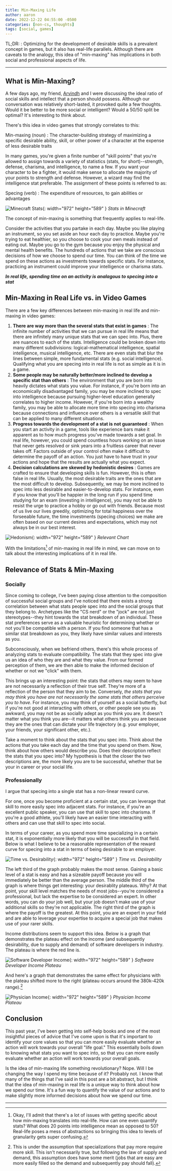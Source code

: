 ```yaml
---
title: Min-Maxing Life
author: aaron
date: 2022-12-22 04:55:00 -0500
categories: [non-cs, thoughts]
tags: [social, games]
---
```


TL;DR:
: Optimizing for the development of desirable skills is a prevalent concept in games, but it also has real-life parallels. Although there are caveats to the analogy, this idea of "min-maxing" has implications in both social and professional aspects of life.

---

## What is Min-Maxing?
A few days ago, my friend, [Arvindh](https://arvindh-manian.github.io/ "Arvindh's Blog") and I were discussing the ideal ratio of social skills and intellect that a person should possess. Although our conversation was relatively short-lasted, it provoked quite a few thoughts. Would it be better to be more social or intelligent? Would a 50/50 split be optimal? It's interesting to think about.

There's this idea in video games that strongly correlates to this:

Min-maxing (noun)
: The character-building strategy of maximizing a specific desirable ability, skill, or other power of a character at the expense of less desirable traits

In many games, you're given a finite number of "skill points" that you're allowed to assign towards a variety of statistics (stats, for short)--strength, defense, charisma, and intelligence, to name a few. If you want your character to be a fighter, it would make sense to allocate the majority of your points to strength and defense. However, a wizard may find the intelligence stat preferable. The assignment of these points is referred to as:

Specing (verb)
: The expenditure of resources, to gain abilities or advantages

![Minecraft Stats](/assets/img/posts/2022-12-22-min-maxing-life/minecraft-stats.jpg){: width="972" height="589" }
_Stats in Minecraft_

The concept of min-maxing is something that frequently applies to real-life.

Consider the activities that you partake in each day. Maybe you like playing an instrument, so you set aside an hour each day to practice. Maybe you're trying to eat healthier, so you choose to cook your own meals instead of eating out. Maybe you go to the gym because you enjoy the physical and mental health benefits. The hundreds of actions that we take are conscious decisions of how we choose to spend our time. You can think of the time we spend on these actions as investments towards specific stats. For instance, practicing an instrument could improve your intelligence or charisma stats.

**_In real life, spending time on an activity is analagous to specing into a stat_**


## Min-Maxing in Real Life vs. in Video Games

There are a few key differences between min-maxing in real life and min-maxing in video games:

1. **There are way more than the several stats that exist in games**
: The infinite number of activities that we can pursue in real life means that there are infinitely many unique stats that we can spec into. Plus, there are nuances to each of the stats. Intelligence could be broken down into many different subdivisions: logical-mathematical intelligence, spatial intelligence, musical intelligence, etc. There are even stats that blur the lines between simple, more fundamental stats (e.g. social intelligence). Qualifying what you are specing into in real life is not as simple as it is in a game.
2. **Some people may be naturally better/more inclined to develop a specific stat than others**
: The environment that you are born into heavily dictates what stats you value. For instance, if you're born into an economically disadvantaged family, you may be more inclined to spec into intelligence because pursuing higher-level education generally correlates to higher income. However, if you're born into a wealthy family, you may be able to allocate more time into specing into charisma because connections and influence over others is a versatile skill that can be applied to many different situations.
3. **Progress towards the development of a stat is not guaranteed**
: When you start an activity in a game, tools like experience bars make it apparent as to how much progress you've made towards a set goal. In real life, however, you could spend countless hours working on an issue that never gets resolved or sink years into a fruitless career that never takes off. Factors outside of your control often make it difficult to determine the payoff of an action. You just have to have trust in your actions and hope that the results are actually what you expect.
4. **Decision calculations are skewed by hedonistic desires**
: Games are crafted to ensure that developing skills is fun. However, this is often false in real life. Usually, the most desirable traits are the ones that are the most difficult to develop. Subsequently, we may be more inclined to spec into less desirable and easier-to-develop stats. For instance, even if you know that you'll be happier in the long run if you spend time studying for an exam (investing in intelligence), you may not be able to resist the urge to practice a hobby or go out with friends. Because most of us live our lives greedily, optimizing for total happiness over the forseeable future, the time investments (specing choices) we make are often based on our current desires and expectations, which may not always be in our best interest.

![Hedonism](/assets/img/posts/2022-12-22-min-maxing-life/hedonism.jpg){: width="972" height="589" }
_Relevant Chart_

With the limitations[^fn1] of min-maxing in real life in mind, we can move on to talk about the interesting implications of it in real life.  


## Relevance of Stats & Min-Maxing

### Socially
Since coming to college, I've been paying close attention to the composition of successful social groups and I've noticed that there exists a strong correlation between what stats people spec into and the social groups that they belong to. Archetypes like the "CS nerd" or the "jock" are not just stereotypes--they hint towards the stat breakdown of an individual. These stat preferences serve as a valuable heuristic for determining whether or not you'll be compatible with a person. If you find someone that has a similar stat breakdown as you, they likely have similar values and interests as you. 

Subconsciously, when we befriend others, there's this whole process of analyzing stats to evaluate compatibility. The stats that they spec into give us an idea of who they are and what they value. From our formed perception of them, we are then able to make the informed decision of whether or not we "click" with them.

This brings up an interesting point: the stats that others may seem to have are not necessarily a reflection of their true self. They're more of a reflection of the person that they aim to be. Conversely, _the stats that you may think you have are not necessarily the same stats that others perceive you to have_. For instance, you may think of yourself as a social butterfly, but if you're not good at interacting with others, or other people see you as awkward, you may not be as socially adept as you think you are. It doesn't matter what you think you are--it matters what others think you are because they are the ones that can dictate your life trajectory (e.g. your employer, your friends, your significant other, etc.).

Take a moment to think about the stats that you spec into. Think about the actions that you take each day and the time that you spend on them. Now, think about how others would describe you. Does their description reflect the stats that you spec into? My hypothesis is that the closer the two descriptions are, the more likely you are to be successful, whether that be your in career or your social life.

### Professionally
I argue that specing into a single stat has a non-linear reward curve.

For one, once you become proficient at a certain stat, you can leverage that skill to more easily spec into adjacent stats. For instance, if you're an excellent public speaker, you can use that skill to spec into charisma. If you're a good athlete, you'll likely have an easier time interacting with others and can use that skill to spec into social.

In terms of your career, as you spend more time specializing in a certain stat, it is exponentially more likely that you will be successful in that field. Below is what I believe to be a reasonable representation of the reward curve for specing into a stat in terms of being desirable to an employer.

![Time vs. Desirability](/assets/img/posts/2022-12-22-min-maxing-life/time-vs-desirability.png){: width="972" height="589" }
_Time vs. Desirability_

The left third of the graph probably makes the most sense. Gaining a basic level of a stat is easy and has a sizeable payoff because you will immediately be better than the average person. The middle third of the graph is where things get interesting: your desirablity plateaus. Why? At that point, your skill level matches the needs of most jobs--you're considered a professional, but lack the expertise to be considered an expert. In other words, you can do your job well, but your job doesn't make use of your additional skills so they're not applicable. The right third of the graph is where the payoff is the greatest. At this point, you are an expert in your field and are able to leverage your expertise to acquire a special job that makes use of your rarer skills.

Income distributions seem to support this idea. Below is a graph that demonstrates the plateau effect on the income (and subsequently desirability, due to supply and demand) of software developers in industry. The plateau is where the red line is. 

![Software Developer Income](/assets/img/posts/2022-12-22-min-maxing-life/software-income.png){: width="972" height="589" }
_Software Developer Income Plateau_

And here's a graph that demonstrates the same effect for physicians with the plateau shifted more to the right (plateau occurs around the 380k-420k range).[^fn2]

![Physician Income](/assets/img/posts/2022-12-22-min-maxing-life/physician-income.png){: width="972" height="589" }
_Physician Income Plateau_


## Conclusion

This past year, I've been getting into self-help books and one of the most insightful pieces of advice that I've come upon is that it's important to identify your core values so that you can more easily evaluate whether an action will work towards your overall "life goal." This essentially boils down to knowing what stats you want to spec into, so that you can more easily evaluate whether an action will work towards your overall goals.

Is the idea of min-maxing life something revolutionary? Nope. Will I be changing the way I spend my time because of it? Probably not. I know that many of the things that I've said in this post are a bit abstract, but I think that the idea of min-maxing in real life is a unique way to think about how we spend our time. It's a fun way to quantify the value of our actions and to make slightly more informed decisions about how we spend our time. 

---
[^tldr]: Optimizing for the development of desirable skills is a prevalent concept in games, but it also has real-life parallels. Although there are caveats to the analogy, this idea of "min-maxing" has implications in both social and professional aspects of life.
[^fn1]: Okay, I'll admit that there's a lot of issues with getting specific about how min-maxing translates into real-life. How can one even quantify stats? What does 20 points into intelligence mean as opposed to 50? Real-life poses a mess of abstractions so bringing this idea to levels of granularity gets super confusing.
[^fn2]: This is under the assumption that specializations that pay more require more skill. This isn't necessarily true, but following the law of supply and demand, this assumption does have some merit (jobs that are easy are more easily filled so the demand and subsequently pay should fall).